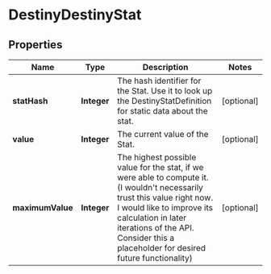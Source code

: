
# DestinyDestinyStat

## Properties
Name | Type | Description | Notes
------------ | ------------- | ------------- | -------------
**statHash** | **Integer** | The hash identifier for the Stat. Use it to look up the DestinyStatDefinition for static data about the stat. |  [optional]
**value** | **Integer** | The current value of the Stat. |  [optional]
**maximumValue** | **Integer** | The highest possible value for the stat, if we were able to compute it. (I wouldn&#39;t necessarily trust this value right now. I would like to improve its calculation in later iterations of the API. Consider this a placeholder for desired future functionality) |  [optional]



